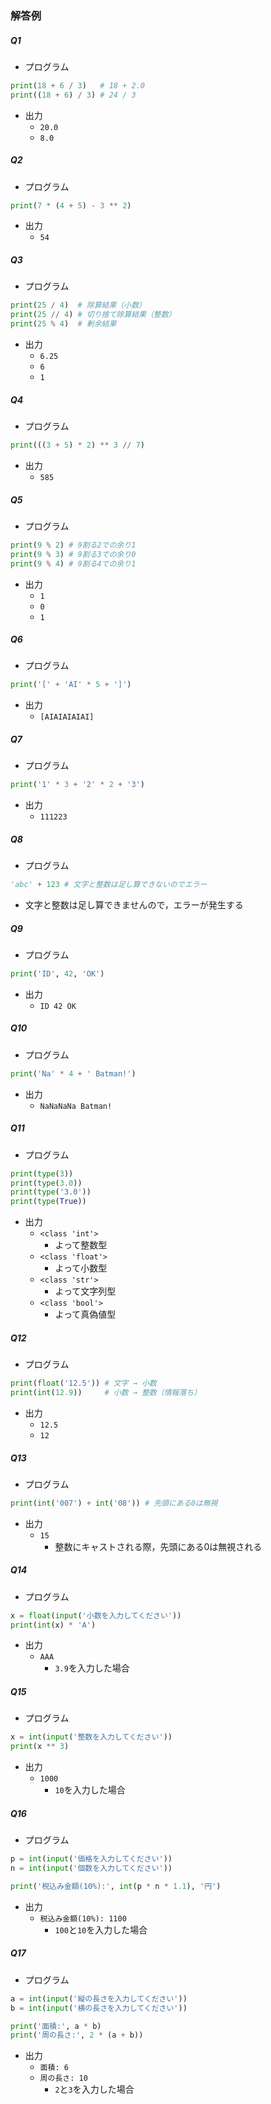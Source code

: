 ### 解答例

##### Q1
- プログラム
```python
print(18 + 6 / 3)   # 18 + 2.0
print((18 + 6) / 3) # 24 / 3
```
- 出力
  - ``20.0``
  - ``8.0``

##### Q2
- プログラム
```python
print(7 * (4 + 5) - 3 ** 2)
```
- 出力
  - ``54``

##### Q3
- プログラム
```python
print(25 / 4)  # 除算結果（小数）
print(25 // 4) # 切り捨て除算結果（整数）
print(25 % 4)  # 剰余結果
```
- 出力
  - ``6.25``
  - ``6``
  - ``1``

##### Q4
- プログラム
```python
print(((3 + 5) * 2) ** 3 // 7)
```
- 出力
  - ``585``

##### Q5
- プログラム
```python
print(9 % 2) # 9割る2での余り1
print(9 % 3) # 9割る3での余り0
print(9 % 4) # 9割る4での余り1
```
- 出力
  - ``1``
  - ``0``
  - ``1``

##### Q6
- プログラム
```python
print('[' + 'AI' * 5 + ']')
```
- 出力
  - ``[AIAIAIAIAI]``

##### Q7
- プログラム
```python
print('1' * 3 + '2' * 2 + '3')
```
- 出力
  - ``111223``

##### Q8
- プログラム
```python
'abc' + 123 # 文字と整数は足し算できないのでエラー
```
- 文字と整数は足し算できませんので，エラーが発生する

##### Q9
- プログラム
```python
print('ID', 42, 'OK')
```
- 出力
  - ``ID 42 OK``

##### Q10
- プログラム
```python
print('Na' * 4 + ' Batman!')
```
- 出力
  - ``NaNaNaNa Batman!``

##### Q11
- プログラム
```python
print(type(3))
print(type(3.0))
print(type('3.0'))
print(type(True))
```
- 出力
  - ``<class 'int'>``
    - よって整数型
  - ``<class 'float'>``
    - よって小数型
  - ``<class 'str'>``
    - よって文字列型
  - ``<class 'bool'>``
    - よって真偽値型

##### Q12
- プログラム
```python
print(float('12.5')) # 文字 → 小数
print(int(12.9))     # 小数 → 整数（情報落ち）
```
- 出力
  - ``12.5``
  - ``12``

##### Q13
- プログラム
```python
print(int('007') + int('08')) # 先頭にある0は無視
```
- 出力
  - ``15``
    - 整数にキャストされる際，先頭にある0は無視される

##### Q14
- プログラム
```python
x = float(input('小数を入力してください'))
print(int(x) * 'A')
```
- 出力
  - ``AAA``
    - ``3.9``を入力した場合 

##### Q15
- プログラム
```python
x = int(input('整数を入力してください'))
print(x ** 3)
```
- 出力
  - ``1000``
    - ``10``を入力した場合
   
##### Q16
- プログラム
```python
p = int(input('価格を入力してください'))
n = int(input('個数を入力してください'))

print('税込み金額(10%):', int(p * n * 1.1), '円')
```
- 出力
  - ``税込み金額(10%): 1100``
    - ``100``と``10``を入力した場合

##### Q17
- プログラム
```python
a = int(input('縦の長さを入力してください'))
b = int(input('横の長さを入力してください'))

print('面積:', a * b)
print('周の長さ:', 2 * (a + b))
```
- 出力
  - ``面積: 6``
  - ``周の長さ: 10``
    - ``2``と``3``を入力した場合
   
